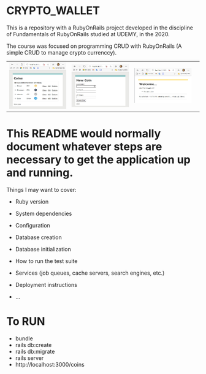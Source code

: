 # CRYPTO_WALLET

This is a repository with a RubyOnRails project developed in the discipline of Fundamentals of RubyOnRails studied at UDEMY, in the 2020.

The course was focused on programming CRUD with RubyOnRails (A simple CRUD to manage crypto currenccy).

<table width:100%>
  <tr>
    <td><img src="./_/CRYPTO_WALLET_image1.jpg"></td>
    <td><img src="./_/CRYPTO_WALLET_image2.jpg"></td>
    <td><img src="./_/CRYPTO_WALLET_image3.jpg"></td>
    <td></td>
  </tr>
</table>

# This README would normally document whatever steps are necessary to get the application up and running.

Things I may want to cover:

* Ruby version

* System dependencies

* Configuration

* Database creation

* Database initialization

* How to run the test suite

* Services (job queues, cache servers, search engines, etc.)

* Deployment instructions

* ...

# To RUN

* bundle
* rails db:create
* rails db:migrate
* rails server
* http://localhost:3000/coins
